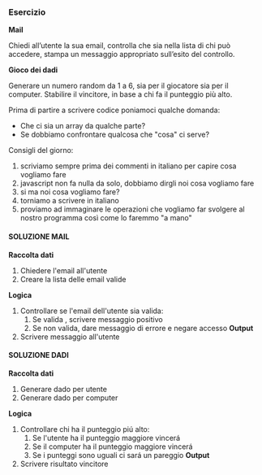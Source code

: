 ### Esercizio

**Mail**

Chiedi all’utente la sua email,
controlla che sia nella lista di chi può accedere,
stampa un messaggio appropriato sull’esito del controllo.

**Gioco dei dadi**

Generare un numero random da 1 a 6, sia per il giocatore sia per il computer.
Stabilire il vincitore, in base a chi fa il punteggio più alto.

Prima di partire a scrivere codice poniamoci qualche domanda:
- Che ci sia un array da qualche parte?
- Se dobbiamo confrontare qualcosa che "cosa" ci serve?

Consigli del giorno:
1. scriviamo sempre prima dei commenti in italiano per capire cosa vogliamo fare
2. javascript non fa nulla da solo, dobbiamo dirgli noi cosa vogliamo fare
3. si ma noi cosa vogliamo fare?
4. torniamo a scrivere in italiano
5. proviamo ad immaginare le operazioni che vogliamo far svolgere al nostro programma così come lo faremmo "a mano"


#### SOLUZIONE MAIL

**Raccolta dati**
1. Chiedere l'email all'utente
2. Creare la lista delle email valide

**Logica**
1. Controllare se l'email dell'utente sia valida: 
    1. Se valida , scrivere messaggio positivo
    2. Se non valida, dare messaggio di errore e negare accesso
**Output**
1. Scrivere messaggio all'utente 



#### SOLUZIONE DADI

**Raccolta dati**
1. Generare dado per utente
2. Generare dado per computer

**Logica**
1. Controllare chi ha il punteggio piú alto: 
    1. Se l'utente ha il punteggio maggiore vincerá
    2. Se il computer ha il punteggio maggiore vincerá
    3. Se i punteggi sono uguali ci sará un pareggio
**Output**
1. Scrivere risultato vincitore
